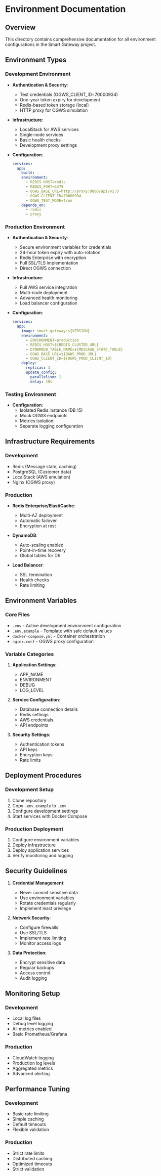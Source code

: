 # Environment Documentation

## Overview
This directory contains comprehensive documentation for all environment configurations in the Smart Gateway project.

## Environment Types

### Development Environment
- **Authentication & Security**:
  - Test credentials (OGWS_CLIENT_ID=70000934)
  - One-year token expiry for development
  - Redis-based token storage (local)
  - HTTP proxy for OGWS simulation

- **Infrastructure**:
  - LocalStack for AWS services
  - Single-node services
  - Basic health checks
  - Development proxy settings

- **Configuration**:
  ```yaml
  services:
    app:
      build: .
      environment:
        - REDIS_HOST=redis
        - REDIS_PORT=6379
        - OGWS_BASE_URL=http://proxy:8080/api/v1.0
        - OGWS_CLIENT_ID=70000934
        - OGWS_TEST_MODE=true
      depends_on:
        - redis
        - proxy
  ```

### Production Environment
- **Authentication & Security**:
  - Secure environment variables for credentials
  - 24-hour token expiry with auto-rotation
  - Redis Enterprise with encryption
  - Full SSL/TLS implementation
  - Direct OGWS connection

- **Infrastructure**:
  - Full AWS service integration
  - Multi-node deployment
  - Advanced health monitoring
  - Load balancer configuration

- **Configuration**:
  ```yaml
  services:
    app:
      image: smart-gateway:${VERSION}
      environment:
        - ENVIRONMENT=production
        - REDIS_HOST=${REDIS_CLUSTER_URL}
        - DYNAMODB_TABLE_NAME=${MESSAGE_STATE_TABLE}
        - OGWS_BASE_URL=${OGWS_PROD_URL}
        - OGWS_CLIENT_ID=${OGWS_PROD_CLIENT_ID}
      deploy:
        replicas: 3
        update_config:
          parallelism: 1
          delay: 10s
  ```

### Testing Environment
- **Configuration**:
  - Isolated Redis instance (DB 15)
  - Mock OGWS endpoints
  - Metrics isolation
  - Separate logging configuration

## Infrastructure Requirements

### Development
- Redis (Message state, caching)
- PostgreSQL (Customer data)
- LocalStack (AWS emulation)
- Nginx (OGWS proxy)

### Production
- **Redis Enterprise/ElastiCache**:
  - Multi-AZ deployment
  - Automatic failover
  - Encryption at rest

- **DynamoDB**:
  - Auto-scaling enabled
  - Point-in-time recovery
  - Global tables for DR

- **Load Balancer**:
  - SSL termination
  - Health checks
  - Rate limiting

## Environment Variables

### Core Files
- `.env` - Active development environment configuration
- `.env.example` - Template with safe default values
- `docker-compose.yml` - Container orchestration
- `nginx.conf` - OGWS proxy configuration

### Variable Categories
1. **Application Settings**:
   - APP_NAME
   - ENVIRONMENT
   - DEBUG
   - LOG_LEVEL

2. **Service Configuration**:
   - Database connection details
   - Redis settings
   - AWS credentials
   - API endpoints

3. **Security Settings**:
   - Authentication tokens
   - API keys
   - Encryption keys
   - Rate limits

## Deployment Procedures

### Development Setup
1. Clone repository
2. Copy `.env.example` to `.env`
3. Configure development settings
4. Start services with Docker Compose

### Production Deployment
1. Configure environment variables
2. Deploy infrastructure
3. Deploy application services
4. Verify monitoring and logging

## Security Guidelines

1. **Credential Management**:
   - Never commit sensitive data
   - Use environment variables
   - Rotate credentials regularly
   - Implement least privilege

2. **Network Security**:
   - Configure firewalls
   - Use SSL/TLS
   - Implement rate limiting
   - Monitor access logs

3. **Data Protection**:
   - Encrypt sensitive data
   - Regular backups
   - Access control
   - Audit logging

## Monitoring Setup

### Development
- Local log files
- Debug level logging
- All metrics enabled
- Basic Prometheus/Grafana

### Production
- CloudWatch logging
- Production log levels
- Aggregated metrics
- Advanced alerting

## Performance Tuning

### Development
- Basic rate limiting
- Simple caching
- Default timeouts
- Flexible validation

### Production
- Strict rate limits
- Distributed caching
- Optimized timeouts
- Strict validation
